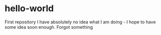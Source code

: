 # hello-world
First repository
I have absolutely no idea what I am doing - I hope to have some idea soon enough.
Forgot something
